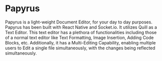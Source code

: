 # Papyrus
Papyrus is a light-weight Document Editor, for your day to day purposes.
Papyrus has been built with React Native and Socket.io. It utilizes Quill as a Text Editor. This text editor has a plethora of functionalities including those of a normal text editor like Text Formatting, Image Insertion, Adding Code Blocks, etc.
Additionally, it has a Multi-Editing Capability, enabling multiple users to Edit a single file simultaneously, with the changes being reflected simultaneously.

